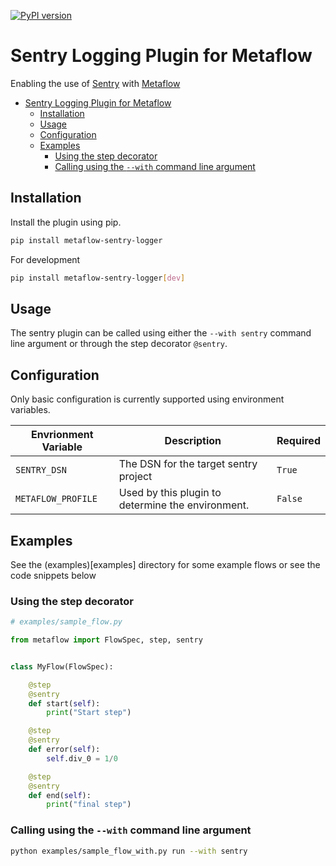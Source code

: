 [![PyPI version](https://badge.fury.io/py/metaflow-sentry-logger.svg)](https://badge.fury.io/py/metaflow-sentry-logger)

# Sentry Logging Plugin for Metaflow

Enabling the use of [Sentry](https://sentry.io/) with [Metaflow](https://metaflow.org/)


- [Sentry Logging Plugin for Metaflow](#sentry-logging-plugin-for-metaflow)
  - [Installation](#installation)
  - [Usage](#usage)
  - [Configuration](#configuration)
  - [Examples](#examples)
    - [Using the step decorator](#using-the-step-decorator)
    - [Calling using the `--with` command line argument](#calling-using-the---with-command-line-argument)

## Installation

Install the plugin using pip.

```bash
pip install metaflow-sentry-logger
```

For development 

```bash
pip install metaflow-sentry-logger[dev]
```

## Usage

The sentry plugin can be called using either the `--with sentry` command line argument or through the step decorator `@sentry`.

## Configuration

Only basic configuration is currently supported using environment variables.

| Envrionment Variable | Description                                       | Required |
| -------------------- | ------------------------------------------------- | -------- |
| `SENTRY_DSN`         | The DSN for the target sentry project             | `True`   |
| `METAFLOW_PROFILE`   | Used by this plugin to determine the environment. | `False`  |

## Examples

See the (examples)[examples] directory for some example flows or see the code snippets below

### Using the step decorator

```python
# examples/sample_flow.py 

from metaflow import FlowSpec, step, sentry


class MyFlow(FlowSpec):

    @step
    @sentry
    def start(self):
        print("Start step")

    @step
    @sentry
    def error(self):
        self.div_0 = 1/0

    @step
    @sentry
    def end(self):
        print("final step")
```

### Calling using the `--with` command line argument

```bash
python examples/sample_flow_with.py run --with sentry
```



